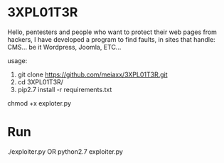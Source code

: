 # 3XPL01T3R
Hello, pentesters and people who want to protect their web pages from hackers, I have developed a program to find faults, in sites that handle: CMS... be it Wordpress, Joomla, ETC...

usage:

1) git clone https://github.com/meiaxx/3XPL01T3R.git
2) cd 3XPL01T3R/
3) pip2.7 install -r requirements.txt

chmod +x exploter.py

# Run 
./exploiter.py OR python2.7 exploiter.py
